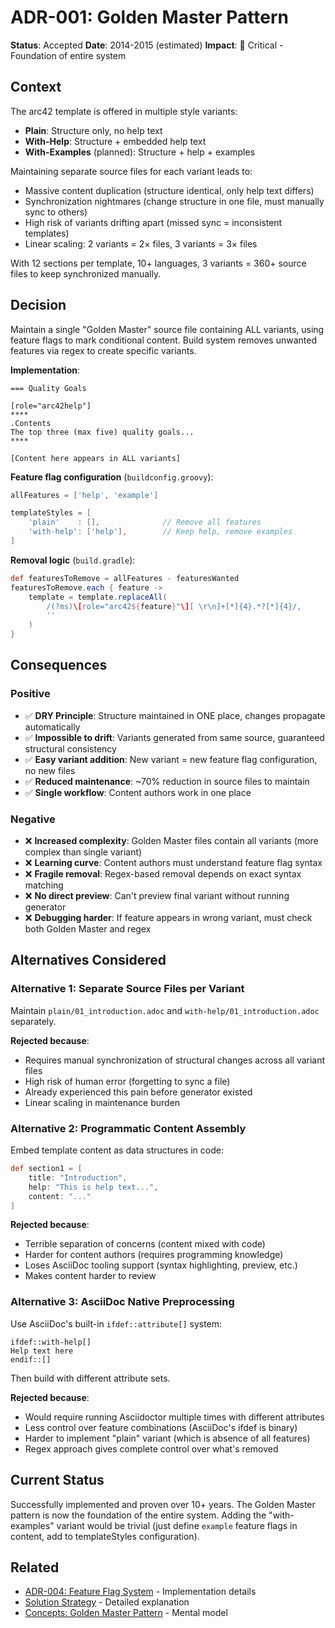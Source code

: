 # ADR-001: Golden Master Pattern

**Status**: Accepted
**Date**: 2014-2015 (estimated)
**Impact**: 🔴 Critical - Foundation of entire system

## Context

The arc42 template is offered in multiple style variants:
- **Plain**: Structure only, no help text
- **With-Help**: Structure + embedded help text
- **With-Examples** (planned): Structure + help + examples

Maintaining separate source files for each variant leads to:
- Massive content duplication (structure identical, only help text differs)
- Synchronization nightmares (change structure in one file, must manually sync to others)
- High risk of variants drifting apart (missed sync = inconsistent templates)
- Linear scaling: 2 variants = 2× files, 3 variants = 3× files

With 12 sections per template, 10+ languages, 3 variants = 360+ source files to keep synchronized manually.

## Decision

Maintain a single "Golden Master" source file containing ALL variants, using feature flags to mark conditional content. Build system removes unwanted features via regex to create specific variants.

**Implementation**:
```asciidoc
=== Quality Goals

[role="arc42help"]
****
.Contents
The top three (max five) quality goals...
****

[Content here appears in ALL variants]
```

**Feature flag configuration** (`buildconfig.groovy`):
```groovy
allFeatures = ['help', 'example']

templateStyles = [
    'plain'    : [],              // Remove all features
    'with-help': ['help'],        // Keep help, remove examples
]
```

**Removal logic** (`build.gradle`):
```groovy
def featuresToRemove = allFeatures - featuresWanted
featuresToRemove.each { feature ->
    template = template.replaceAll(
        /(?ms)\[role="arc42${feature}"\][ \r\n]+[*]{4}.*?[*]{4}/,
        ''
    )
}
```

## Consequences

### Positive
- ✅ **DRY Principle**: Structure maintained in ONE place, changes propagate automatically
- ✅ **Impossible to drift**: Variants generated from same source, guaranteed structural consistency
- ✅ **Easy variant addition**: New variant = new feature flag configuration, no new files
- ✅ **Reduced maintenance**: ~70% reduction in source files to maintain
- ✅ **Single workflow**: Content authors work in one place

### Negative
- ❌ **Increased complexity**: Golden Master files contain all variants (more complex than single variant)
- ❌ **Learning curve**: Content authors must understand feature flag syntax
- ❌ **Fragile removal**: Regex-based removal depends on exact syntax matching
- ❌ **No direct preview**: Can't preview final variant without running generator
- ❌ **Debugging harder**: If feature appears in wrong variant, must check both Golden Master and regex

## Alternatives Considered

### Alternative 1: Separate Source Files per Variant
Maintain `plain/01_introduction.adoc` and `with-help/01_introduction.adoc` separately.

**Rejected because**:
- Requires manual synchronization of structural changes across all variant files
- High risk of human error (forgetting to sync a file)
- Already experienced this pain before generator existed
- Linear scaling in maintenance burden

### Alternative 2: Programmatic Content Assembly
Embed template content as data structures in code:
```groovy
def section1 = [
    title: "Introduction",
    help: "This is help text...",
    content: "..."
]
```

**Rejected because**:
- Terrible separation of concerns (content mixed with code)
- Harder for content authors (requires programming knowledge)
- Loses AsciiDoc tooling support (syntax highlighting, preview, etc.)
- Makes content harder to review

### Alternative 3: AsciiDoc Native Preprocessing
Use AsciiDoc's built-in `ifdef::attribute[]` system:
```asciidoc
ifdef::with-help[]
Help text here
endif::[]
```

Then build with different attribute sets.

**Rejected because**:
- Would require running Asciidoctor multiple times with different attributes
- Less control over feature combinations (AsciiDoc's ifdef is binary)
- Harder to implement "plain" variant (which is absence of all features)
- Regex approach gives complete control over what's removed

## Current Status

Successfully implemented and proven over 10+ years. The Golden Master pattern is now the foundation of the entire system. Adding the "with-examples" variant would be trivial (just define `example` feature flags in content, add to templateStyles configuration).

## Related

- [ADR-004: Feature Flag System](ADR-004-feature-flag-system.md) - Implementation details
- [Solution Strategy](../04-solution-strategy.md#decision-1-golden-master-pattern) - Detailed explanation
- [Concepts: Golden Master Pattern](../08-concepts.md#concept-1-the-golden-master-pattern) - Mental model

